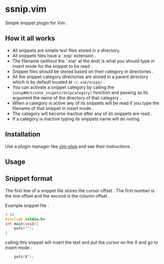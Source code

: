 # ssnip.vim 

Simple snippet plugin for Vim .

## How it all works

- All snippets are simple text files stored in a directory.
- All snippets files have a '.snp' extension .
- The filename (without the '.snp' at the end) is what you should type in insert
mode for the snippet to be read . 
- Snippet files should be stored based on their category in directories .
- All the snippet category directories are stored in a parent directory which is
by default located at `~/.vim/snips/` .
- You can activate a snippet category by calling the 
`ssnip#Activate_snipets(Snipcategory)` function and passing as its argument the
name of the directory of that category .
- When a category is active any of its snippets will be read if you type the
filename of that snippet in insert mode .
- The category will become inactive after any of its snippets are read .
- If a category is inactive typing its snippets name will do noting . 

## Installation 
Use a plugin manager like [vim-plug](https://github.com/junegunn/vim-plug) and see their instructions .
## Usage 
## Snippet format 
The first line of a snippet file stores the cursor offset .
The first number is the line offset and the second is the column offset .

Example snippet file :
```C
3 10
#include <stdio.h>
int main(void){
    puts("");
}
```
calling this snippet will insert the text and put the cursor on the X and go to
insert mode :
```C
    puts(X");
```
